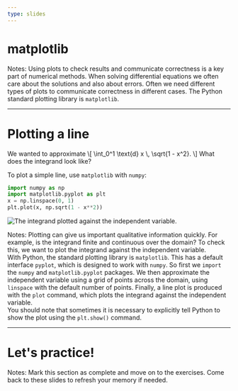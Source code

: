 ```yaml
---
type: slides
---
```


# matplotlib

Notes: Using plots to check results and communicate correctness is a key part of numerical methods. When solving differential equations we often care about the solutions and also about errors. Often we need different types of plots to communicate correctness in different cases. The Python standard plotting library is <code>matplotlib</code>.

---

# Plotting a line

We wanted to approximate
\\[
  \int_0^1 \text{d} x \\, \sqrt{1 - x^2}.
\\]
What does the integrand look like?

To plot a simple line, use `matplotlib` with `numpy`:
```python
import numpy as np
import matplotlib.pyplot as plt
x = np.linspace(0, 1)
plt.plot(x, np.sqrt(1 - x**2))
```
<img src="/chapter4/ch4_plot1.png" alt="The integrand plotted against the independent variable." />


Notes: Plotting can give us important qualitative information quickly. For example, is the integrand finite and continuous over the domain? To check this, we want to plot the integrand against the independent variable.<br>With Python, the standard plotting library is <code>matplotlib</code>. This has a default interface <code>pyplot</code>, which is designed to work with <code>numpy</code>. So first we <code>import</code> the <code>numpy</code> and <code>matplotlib.pyplot</code> packages. We then approximate the independent variable using a grid of points across the domain, using <code>linspace</code> with the default number of points. Finally, a line plot is produced with the <code>plot</code> command, which plots the integrand against the independent variable.<br>You should note that sometimes it is necessary to explicitly tell Python to show the plot using the <code>plt.show()</code> command.

---

# Let's practice!

Notes: Mark this section as complete and move on to the exercises. Come back to these slides to refresh your memory if needed.
